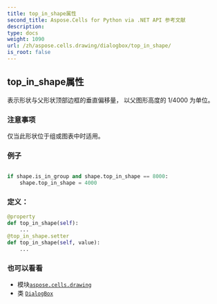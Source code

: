 ```yaml
---
title: top_in_shape属性
second_title: Aspose.Cells for Python via .NET API 参考文献
description:
type: docs
weight: 1090
url: /zh/aspose.cells.drawing/dialogbox/top_in_shape/
is_root: false
---
```

## top_in_shape属性

表示形状与父形状顶部边框的垂直偏移量，
以父图形高度的 1/4000 为单位。

### 注意事项

仅当此形状位于组或图表中时适用。

### 例子

```python

if shape.is_in_group and shape.top_in_shape == 8000:
    shape.top_in_shape = 4000

```
### 定义：
```python
@property
def top_in_shape(self):
    ...
@top_in_shape.setter
def top_in_shape(self, value):
    ...
```

### 也可以看看
* 模块[`aspose.cells.drawing`](../../)
* 类 [`DialogBox`](/cells/python-net/zh/aspose.cells.drawing/dialogbox)
